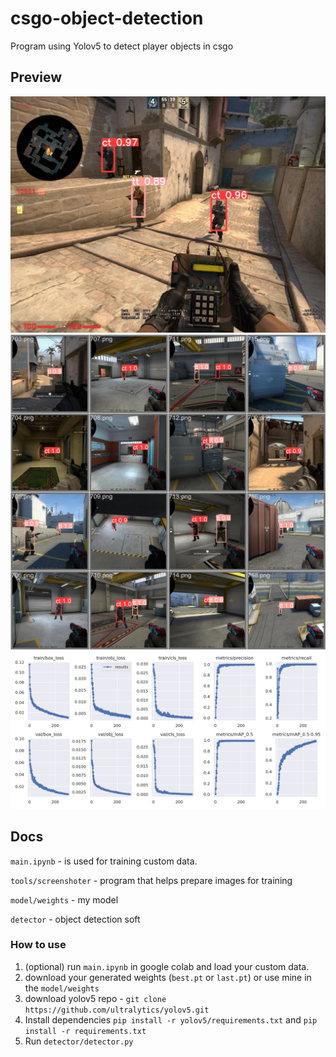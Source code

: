 # csgo-object-detection

Program using Yolov5 to detect player objects in csgo

## Preview

![alt text](docs/1.jpg "")
![alt text](docs/val_batch2_pred.jpg "")
![alt text](docs/results.png "")

## Docs

`main.ipynb` - is used for training custom data.

`tools/screenshoter` - program that helps prepare images for training

`model/weights` - my model

`detector` - object detection soft

### How to use

1) (optional) run `main.ipynb` in google colab and load your custom data.
2) download your generated weights (`best.pt` or `last.pt`) or use mine in the `model/weights`
3) download yolov5 repo - `git clone https://github.com/ultralytics/yolov5.git`
4) Install dependencies `pip install -r yolov5/requirements.txt` and `pip install -r requirements.txt`
5) Run `detector/detector.py`